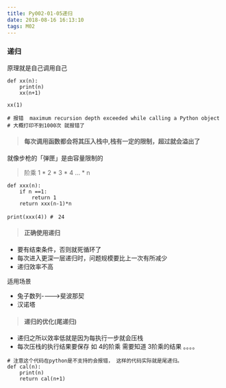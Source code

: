 ```yaml
---
title: Py002-01-05递归
date: 2018-08-16 16:13:10
tags: M02
---
```


### 递归

原理就是自己调用自己

```
def xx(n):
    print(n)
    xx(n+1)

xx(1)

# 报错  maximum recursion depth exceeded while calling a Python object
# 大概打印不到1000次 就报错了
```

> #### 每次调用函数都会将其压入栈中,栈有一定的限制，超过就会溢出了

就像步枪的「弹匣」是由容量限制的

> 阶乘 1 * 2 * 3 * 4 ... * n

```
def xxx(n):
    if n ==1:
        return 1
    return xxx(n-1)*n

print(xxx(4)) #　24
```

> #### 正确使用递归

- 要有结束条件，否则就死循环了
- 每次进入更深一层递归时，问题规模要比上一次有所减少
- 递归效率不高

适用场景

- 兔子数列---->斐波那契
- 汉诺塔

> #### 递归的优化(尾递归)

- 递归之所以效率低就是因为每执行一步就会压栈
- 每次压栈的执行结果要保存 如 4的阶乘 需要知道 3阶乘的结果 。。。。

```
# 注意这个代码在python是不支持的会报错， 这样的代码实际就是尾递归。
def cal(n):
    print(n)
    return cal(n+1)
```